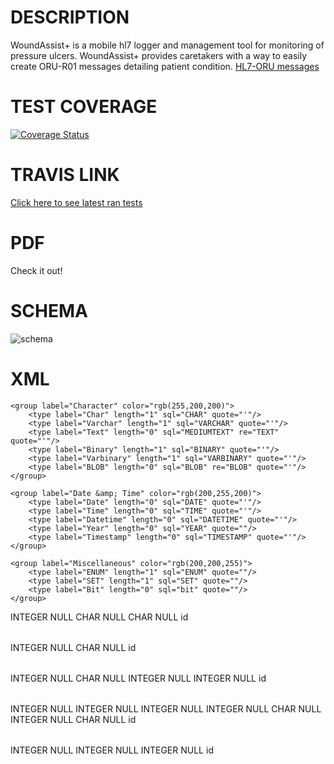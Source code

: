 DESCRIPTION
===
WoundAssist+ is a mobile hl7 logger and management tool for monitoring of pressure ulcers. WoundAssist+ provides caretakers with a way to easily create ORU-R01 messages detailing patient condition.
[HL7-ORU messages](#http://www.corepointhealth.com/resource-center/hl7-resources/hl7-oru-message)

##

TEST COVERAGE
===
[![Coverage Status](https://coveralls.io/repos/WoundTeam/woundmonitor/badge.png)](https://coveralls.io/r/WoundTeam/woundmonitor)


TRAVIS LINK
===

[Click here to see latest ran tests](https://travis-ci.org/WoundTeam/woundmonitor)

PDF
===
Check it out!

SCHEMA
===
![schema](http://i.imgur.com/8yBidNT.jpg)

XML
===

<?xml version="1.0" encoding="utf-8" ?>
<!-- SQL XML created by WWW SQL Designer, http://code.google.com/p/wwwsqldesigner/ -->
<!-- Active URL: http://ondras.zarovi.cz/sql/demo/ -->
<sql>
<datatypes db="mysql">
	<group label="Numeric" color="rgb(238,238,170)">
		<type label="Integer" length="0" sql="INTEGER" quote=""/>
	 	<type label="TINYINT" length="0" sql="TINYINT" quote=""/>
	 	<type label="SMALLINT" length="0" sql="SMALLINT" quote=""/>
	 	<type label="MEDIUMINT" length="0" sql="MEDIUMINT" quote=""/>
	 	<type label="INT" length="0" sql="INT" quote=""/>
		<type label="BIGINT" length="0" sql="BIGINT" quote=""/>
		<type label="Decimal" length="1" sql="DECIMAL" re="DEC" quote=""/>
		<type label="Single precision" length="0" sql="FLOAT" quote=""/>
		<type label="Double precision" length="0" sql="DOUBLE" re="DOUBLE" quote=""/>
	</group>

	<group label="Character" color="rgb(255,200,200)">
		<type label="Char" length="1" sql="CHAR" quote="'"/>
		<type label="Varchar" length="1" sql="VARCHAR" quote="'"/>
		<type label="Text" length="0" sql="MEDIUMTEXT" re="TEXT" quote="'"/>
		<type label="Binary" length="1" sql="BINARY" quote="'"/>
		<type label="Varbinary" length="1" sql="VARBINARY" quote="'"/>
		<type label="BLOB" length="0" sql="BLOB" re="BLOB" quote="'"/>
	</group>

	<group label="Date &amp; Time" color="rgb(200,255,200)">
		<type label="Date" length="0" sql="DATE" quote="'"/>
		<type label="Time" length="0" sql="TIME" quote="'"/>
		<type label="Datetime" length="0" sql="DATETIME" quote="'"/>
		<type label="Year" length="0" sql="YEAR" quote=""/>
		<type label="Timestamp" length="0" sql="TIMESTAMP" quote="'"/>
	</group>
	
	<group label="Miscellaneous" color="rgb(200,200,255)">
		<type label="ENUM" length="1" sql="ENUM" quote=""/>
		<type label="SET" length="1" sql="SET" quote=""/>
		<type label="Bit" length="0" sql="bit" quote=""/>
	</group>
</datatypes><table x="75" y="235" name="users">
<row name="id" null="1" autoincrement="1">
<datatype>INTEGER</datatype>
<default>NULL</default></row>
<row name="name" null="1" autoincrement="0">
<datatype>CHAR</datatype>
<default>NULL</default></row>
<row name="title" null="1" autoincrement="0">
<datatype>CHAR</datatype>
<default>NULL</default></row>
<key type="PRIMARY" name="">
<part>id</part>
</key>
</table>
<table x="313" y="98" name="patients">
<row name="id" null="1" autoincrement="1">
<datatype>INTEGER</datatype>
<default>NULL</default></row>
<row name="name" null="1" autoincrement="0">
<datatype>CHAR</datatype>
<default>NULL</default></row>
<key type="PRIMARY" name="">
<part>id</part>
</key>
</table>
<table x="545" y="96" name="wounds">
<row name="id" null="1" autoincrement="1">
<datatype>INTEGER</datatype>
<default>NULL</default></row>
<row name="location" null="1" autoincrement="0">
<datatype>CHAR</datatype>
<default>NULL</default></row>
<row name="patient_id" null="1" autoincrement="0">
<datatype>INTEGER</datatype>
<default>NULL</default><relation table="patients" row="id" />
</row>
<row name="status_id" null="1" autoincrement="0">
<datatype>INTEGER</datatype>
<default>NULL</default><relation table="statuses" row="id" />
</row>
<key type="PRIMARY" name="">
<part>id</part>
</key>
</table>
<table x="787" y="82" name="statuses">
<row name="id" null="1" autoincrement="1">
<datatype>INTEGER</datatype>
<default>NULL</default></row>
<row name="height" null="1" autoincrement="0">
<datatype>INTEGER</datatype>
<default>NULL</default></row>
<row name="width" null="1" autoincrement="0">
<datatype>INTEGER</datatype>
<default>NULL</default></row>
<row name="length" null="1" autoincrement="0">
<datatype>INTEGER</datatype>
<default>NULL</default></row>
<row name="dictation" null="1" autoincrement="0">
<datatype>CHAR</datatype>
<default>NULL</default></row>
<row name="wound_id" null="1" autoincrement="0">
<datatype>INTEGER</datatype>
<default>NULL</default></row>
<row name="photo" null="1" autoincrement="0">
<datatype>CHAR</datatype>
<default>NULL</default></row>
<key type="PRIMARY" name="">
<part>id</part>
</key>
</table>
<table x="233" y="263" name="userspatients">
<row name="id" null="1" autoincrement="1">
<datatype>INTEGER</datatype>
<default>NULL</default></row>
<row name="patient_id" null="1" autoincrement="0">
<datatype>INTEGER</datatype>
<default>NULL</default><relation table="patients" row="id" />
</row>
<row name="caretaker_id" null="1" autoincrement="0">
<datatype>INTEGER</datatype>
<default>NULL</default><relation table="users" row="id" />
</row>
<key type="PRIMARY" name="">
<part>id</part>
</key>
</table>
</sql>
